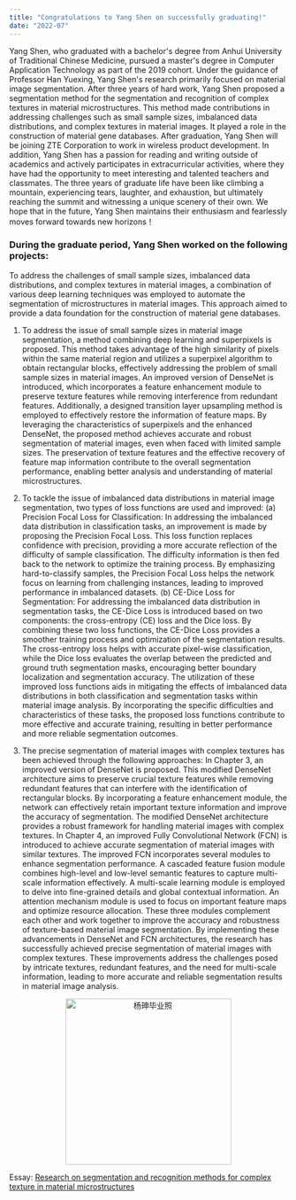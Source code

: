 ```yaml
---
title: "Congratulations to Yang Shen on successfully graduating!"
date: "2022-07"
---
```


Yang Shen, who graduated with a bachelor's degree from Anhui University of Traditional Chinese Medicine, pursued a master's degree in Computer Application Technology as part of the 2019 cohort. Under the guidance of Professor Han Yuexing, Yang Shen's research primarily focused on material image segmentation. After three years of hard work, Yang Shen proposed a segmentation method for the segmentation and recognition of complex textures in material microstructures. This method made contributions in addressing challenges such as small sample sizes, imbalanced data distributions, and complex textures in material images. It played a role in the construction of material gene databases. After graduation, Yang Shen will be joining ZTE Corporation to work in wireless product development. In addition, Yang Shen has a passion for reading and writing outside of academics and actively participates in extracurricular activities, where they have had the opportunity to meet interesting and talented teachers and classmates. The three years of graduate life have been like climbing a mountain, experiencing tears, laughter, and exhaustion, but ultimately reaching the summit and witnessing a unique scenery of their own. We hope that in the future, Yang Shen maintains their enthusiasm and fearlessly moves forward towards new horizons！

### During the graduate period, Yang Shen worked on the following projects:

To address the challenges of small sample sizes, imbalanced data distributions, and complex textures in material images, a combination of various deep learning techniques was employed to automate the segmentation of microstructures in material images. This approach aimed to provide a data foundation for the construction of material gene databases.

1. To address the issue of small sample sizes in material image segmentation, a method combining deep learning and superpixels is proposed. This method takes advantage of the high similarity of pixels within the same material region and utilizes a superpixel algorithm to obtain rectangular blocks, effectively addressing the problem of small sample sizes in material images. An improved version of DenseNet is introduced, which incorporates a feature enhancement module to preserve texture features while removing interference from redundant features. Additionally, a designed transition layer upsampling method is employed to effectively restore the information of feature maps. By leveraging the characteristics of superpixels and the enhanced DenseNet, the proposed method achieves accurate and robust segmentation of material images, even when faced with limited sample sizes. The preservation of texture features and the effective recovery of feature map information contribute to the overall segmentation performance, enabling better analysis and understanding of material microstructures.

2. To tackle the issue of imbalanced data distributions in material image segmentation, two types of loss functions are used and improved: (a) Precision Focal Loss for Classification: In addressing the imbalanced data distribution in classification tasks, an improvement is made by proposing the Precision Focal Loss. This loss function replaces confidence with precision, providing a more accurate reflection of the difficulty of sample classification. The difficulty information is then fed back to the network to optimize the training process. By emphasizing hard-to-classify samples, the Precision Focal Loss helps the network focus on learning from challenging instances, leading to improved performance in imbalanced datasets. (b) CE-Dice Loss for Segmentation: For addressing the imbalanced data distribution in segmentation tasks, the CE-Dice Loss is introduced based on two components: the cross-entropy (CE) loss and the Dice loss. By combining these two loss functions, the CE-Dice Loss provides a smoother training process and optimization of the segmentation results. The cross-entropy loss helps with accurate pixel-wise classification, while the Dice loss evaluates the overlap between the predicted and ground truth segmentation masks, encouraging better boundary localization and segmentation accuracy. The utilization of these improved loss functions aids in mitigating the effects of imbalanced data distributions in both classification and segmentation tasks within material image analysis. By incorporating the specific difficulties and characteristics of these tasks, the proposed loss functions contribute to more effective and accurate training, resulting in better performance and more reliable segmentation outcomes.

3. The precise segmentation of material images with complex textures has been achieved through the following approaches: In Chapter 3, an improved version of DenseNet is proposed. This modified DenseNet architecture aims to preserve crucial texture features while removing redundant features that can interfere with the identification of rectangular blocks. By incorporating a feature enhancement module, the network can effectively retain important texture information and improve the accuracy of segmentation. The modified DenseNet architecture provides a robust framework for handling material images with complex textures. In Chapter 4, an improved Fully Convolutional Network (FCN) is introduced to achieve accurate segmentation of material images with similar textures. The improved FCN incorporates several modules to enhance segmentation performance. A cascaded feature fusion module combines high-level and low-level semantic features to capture multi-scale information effectively. A multi-scale learning module is employed to delve into fine-grained details and global contextual information. An attention mechanism module is used to focus on important feature maps and optimize resource allocation. These three modules complement each other and work together to improve the accuracy and robustness of texture-based material image segmentation. By implementing these advancements in DenseNet and FCN architectures, the research has successfully achieved precise segmentation of material images with complex textures. These improvements address the challenges posed by intricate textures, redundant features, and the need for multi-scale information, leading to more accurate and reliable segmentation results in material image analysis.

<p align="center">
  <img src="/images/indexPic/2022/graduated/yangshen_re.png" alt="杨珅毕业照" style="width:300px;" />
</p>

Essay: [Research on segmentation and recognition methods for complex texture in material microstructures](/paper/2022/yangshen_paper.pdf)